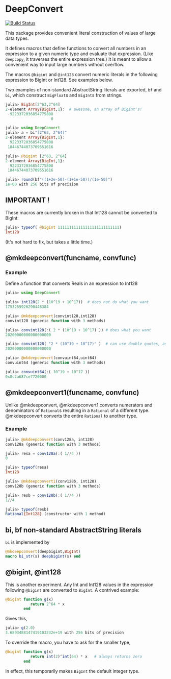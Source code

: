 # DeepConvert

[![Build Status](https://travis-ci.org/jlapeyre/DeepConvert.jl.svg?branch=master)](https://travis-ci.org/jlapeyre/DeepConvert.jl)

This package provides convenient literal construction of values of
large data types.

It defines macros that define functions to convert all
numbers in an expression to a given numeric type and evaluate that
expression. (Like `deepcopy`, it traverses the entire expression tree.)
It is meant to allow a convenient way to input large
numbers without overflow.

The macros `@bigint` and `@int128` convert numeric literals
in the following expression to BigInt or Int128. See examples below.

Two examples of non-standard AbstractString literals are exported,
`bf` and `bi`, which construct `BigFloat`s and
`BigInt`s from strings.

```julia
julia> BigInt[2^63,2^64]
2-element Array{BigInt,1}:  # awesome, an array of BigInt's!
 -9223372036854775808
                    0

julia> using DeepConvert
julia> a = bi"[2^63, 2^64]"
2-element Array{BigInt,1}:
  9223372036854775808
 18446744073709551616

julia> @bigint [2^63, 2^64]
2-element Array{BigInt,1}:
  9223372036854775808
 18446744073709551616
```

```julia
julia> round(bf"((1+2e-50)-(1+1e-50))/(1e-50)")
1e+00 with 256 bits of precision
```

## IMPORTANT !
 
These macros are currently broken in that Int128 cannot be
converted to BigInt:

```julia
julia> typeof( @bigint 111111111111111111111111111)
Int128
```

(It's not hard to fix, but takes a little time.)

## @mkdeepconvert(funcname, convfunc)

### Example

Define a function that converts Reals in an expression
to Int128

```julia
julia> using DeepConvert

julia> int128(2 * (10^19 + 10^17))  # does not do what you want
1753255926290448384

julia> @mkdeepconvert(convint128,int128)
convint128 (generic function with 3 methods)

julia> convint128(:( 2 * (10^19 + 10^17) )) # does what you want
20200000000000000000

julia> convint128( "2 * (10^19 + 10^17)" )  # can use double quotes, as well
20200000000000000000

julia> @mkdeepconvert(convuint64,uint64)
convuint64 (generic function with 3 methods)

julia> convuint64(:( 10^19 + 10^17 ))
0x8c2a687ce7720000
```

## @mkdeepconvert1(funcname, convfunc)

Unlike @mkdeepconvert, @mkdeepconvert1 converts numerators and
denominators of `Rational`s resulting in a `Rational` of a
different type.  @mkdeepconvert converts the entire `Rational` to
another type.

### Example

```julia
julia> @mkdeepconvert(conv128a, int128)
conv128a (generic function with 3 methods)

julia> resa = conv128a(:( 1//4 ))
0

julia> typeof(resa)
Int128

julia> @mkdeepconvert1(conv128b, int128)
conv128b (generic function with 3 methods)

julia> resb = conv128b(:( 1//4 ))
1//4

julia> typeof(resb)
Rational{Int128} (constructor with 1 method)
```

## bi, bf non-standard AbstractString literals

`bi` is implemented by

```julia
@mkdeepconvert(deepbigint,BigInt)
macro bi_str(s) deepbigint(s) end 
```

## @bigint, @int128

This is another experiment. Any Int and Int128 values in the
expression following `@bigint` are converted to `BigInt`. A contrived
example:

```julia
@bigint function g(x)
           return 2^64 * x
        end
```
Gives this,

```julia
julia> g(2.0)
3.6893488147419103232e+19 with 256 bits of precision
```

To override the macro, you have to ask for the smaller type,

```julia
@bigint function g(x)
           return int(2)^int(64) * x   # always returns zero
        end
```

In effect, this temporarily makes `BigInt` the default integer type.


<!--  LocalWords:  DeepConvert AbstractString BigFloat BigInt julia
 -->
<!--  LocalWords:  BigInt's mkdeepconvert funcname convfunc convint
 -->
<!--  LocalWords:  convuint uint ce conv resa typeof resb deepbigint
 -->
<!--  LocalWords:  str
 -->
